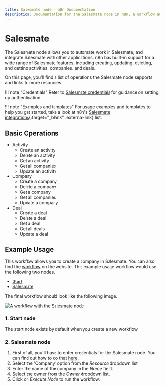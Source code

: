 ```yaml
---
title: Salesmate node - n8n Documentation
description: Documentation for the Salesmate node in n8n, a workflow automation platform. Includes details of operations and configuration, and links to examples and credentials information.
---
```


# Salesmate

The Salesmate node allows you to automate work in Salesmate, and integrate Salesmate with other applications. n8n has built-in support for a wide range of Salesmate features, including creating, updating, deleting, and getting activities, companies, and deals. 

On this page, you'll find a list of operations the Salesmate node supports and links to more resources.

!!! note "Credentials"
    Refer to [Salesmate credentials](/integrations/builtin/credentials/salesmate/) for guidance on setting up authentication. 

!!! note "Examples and templates"
    For usage examples and templates to help you get started, take a look at n8n's [Salesmate integrations](https://n8n.io/integrations/salesmate/){:target="_blank" .external-link} list.


## Basic Operations

* Activity
    * Create an activity
    * Delete an activity
    * Get an activity
    * Get all companies
    * Update an activity
* Company
    * Create a company
    * Delete a company
    * Get a company
    * Get all companies
    * Update a company
* Deal
    * Create a deal
    * Delete a deal
    * Get a deal
    * Get all deals
    * Update a deal

## Example Usage

This workflow allows you to create a company in Salesmate. You can also find the [workflow](https://n8n.io/workflows/500) on the website. This example usage workflow would use the following two nodes.
- [Start](/integrations/builtin/core-nodes/n8n-nodes-base.start/)
- [Salesmate]()

The final workflow should look like the following image.

![A workflow with the Salesmate node](/_images/integrations/builtin/app-nodes/salesmate/workflow.png)

### 1. Start node

The start node exists by default when you create a new workflow.

### 2. Salesmate node

1. First of all, you'll have to enter credentials for the Salesmate node. You can find out how to do that [here](/integrations/builtin/credentials/salesmate/).
2. Select the 'Company' option from the *Resource* dropdown list.
3. Enter the name of the company in the *Name* field.
4. Select the owner from the *Owner* dropdown list.
5. Click on *Execute Node* to run the workflow.

